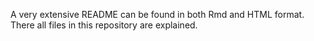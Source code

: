 A very extensive README can be found in both Rmd and HTML format. There all files in this repository are explained.
